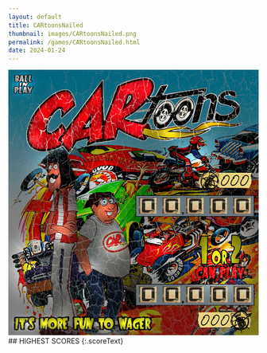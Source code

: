 ```yaml
---
layout: default
title: CARtoonsNailed
thumbnail: images/CARtoonsNailed.png
permalink: /games/CARtoonsNailed.html
date: 2024-01-24
---
```


<img src="../images/CARtoonsNailed.png" class="gameThumbnail img-fluid mx-auto align-middle">
## HIGHEST SCORES
{:.scoreText}


